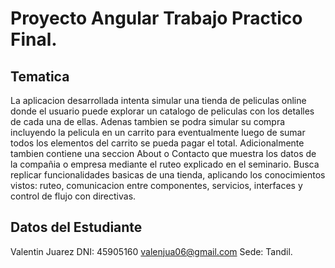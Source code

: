 # Proyecto Angular Trabajo Practico Final.

## Tematica 
La aplicacion desarrollada intenta simular una tienda de peliculas online donde el usuario puede explorar un catalogo de peliculas con los detalles de cada una de ellas. Adenas tambien se podra simular su compra incluyendo la pelicula en un carrito para eventualmente luego de sumar todos los elementos del carrito se pueda pagar el total. Adicionalmente tambien contiene una seccion About o Contacto que muestra los datos de la compañia o empresa mediante el ruteo explicado en el seminario.
Busca replicar funcionalidades basicas de una tienda, aplicando los conocimientos vistos: ruteo, comunicacion entre componentes, servicios, interfaces y control de flujo con directivas.

## Datos del Estudiante
Valentin Juarez
DNI: 45905160
valenjua06@gmail.com
Sede: Tandil.
